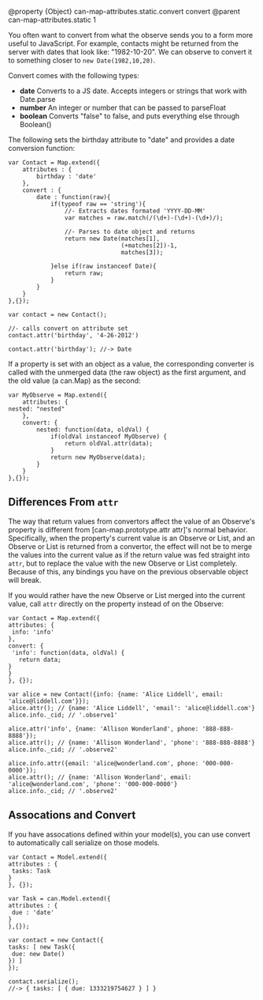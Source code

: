 @property {Object} can-map-attributes.static.convert convert
@parent can-map-attributes.static 1

You often want to convert from what the observe sends you to a form more useful to JavaScript.
For example, contacts might be returned from the server with dates that look like: "1982-10-20".
We can observe to convert it to something closer to `new Date(1982,10,20)`.

Convert comes with the following types:

- __date__ Converts to a JS date. Accepts integers or strings that work with Date.parse
- __number__ An integer or number that can be passed to parseFloat
- __boolean__ Converts "false" to false, and puts everything else through Boolean()

The following sets the birthday attribute to "date" and provides a date conversion function:

	var Contact = Map.extend({
		attributes : {
			birthday : 'date'
		},
		convert : {
			date : function(raw){
				if(typeof raw == 'string'){
					//- Extracts dates formated 'YYYY-DD-MM'
					var matches = raw.match(/(\d+)-(\d+)-(\d+)/);

					//- Parses to date object and returns
					return new Date(matches[1],
							        (+matches[2])-1,
								    matches[3]);

				}else if(raw instanceof Date){
					return raw;
				}
			}
		}
	},{});

	var contact = new Contact();

	//- calls convert on attribute set
	contact.attr('birthday', '4-26-2012')

	contact.attr('birthday'); //-> Date

If a property is set with an object as a value, the corresponding converter is called with the unmerged data (the raw object)
as the first argument, and the old value (a can.Map) as the second:

	var MyObserve = Map.extend({
		attributes: {
	nested: "nested"
		},
		convert: {
			nested: function(data, oldVal) {
				if(oldVal instanceof MyObserve) {
					return oldVal.attr(data);
				}
				return new MyObserve(data);
			}
		}
	},{});

## Differences From `attr`

The way that return values from convertors affect the value of an Observe's property is
different from [can-map.prototype.attr attr]'s normal behavior. Specifically, when the
property's current value is an Observe or List, and an Observe or List is returned
from a convertor, the effect will not be to merge the values into the current value as
if the return value was fed straight into `attr`, but to replace the value with the
new Observe or List completely. Because of this, any bindings you have on the previous
observable object will break.

If you would rather have the new Observe or List merged into the current value, call
`attr` directly on the property instead of on the Observe:

```
var Contact = Map.extend({
attributes: {
 info: 'info'
},
convert: {
 'info': function(data, oldVal) {
   return data;
}
}
}, {});

var alice = new Contact({info: {name: 'Alice Liddell', email: 'alice@liddell.com'}});
alice.attr(); // {name: 'Alice Liddell', 'email': 'alice@liddell.com'}
alice.info._cid; // '.observe1'

alice.attr('info', {name: 'Allison Wonderland', phone: '888-888-8888'});
alice.attr(); // {name: 'Allison Wonderland', 'phone': '888-888-8888'}
alice.info._cid; // '.observe2'

alice.info.attr({email: 'alice@wonderland.com', phone: '000-000-0000'});
alice.attr(); // {name: 'Allison Wonderland', email: 'alice@wonderland.com', 'phone': '000-000-0000'}
alice.info._cid; // '.observe2'
```

## Assocations and Convert

If you have assocations defined within your model(s), you can use convert to automatically
call serialize on those models.

```
var Contact = Model.extend({
attributes : {
 tasks: Task
}
}, {});

var Task = can.Model.extend({
attributes : {
 due : 'date'
}
},{});

var contact = new Contact({
tasks: [ new Task({
 due: new Date()
}) ]
});

contact.serialize();
//-> { tasks: [ { due: 1333219754627 } ] }
```
